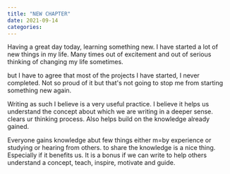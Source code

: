 ```yaml
---
title: "NEW CHAPTER"
date: 2021-09-14
categories:
---
```


Having a great day today, learning something new.
I have started a lot of new things in my life. 
Many times out of excitement and out of serious thinking of changing my life sometimes.

but I have to agree that most of the projects I have started, I never completed.
Not so proud of it but that's not going to stop me from starting something new again.

Writing as such I believe is a very useful practice. I believe it helps us understand the concept about which we are writing in a deeper sense. clears ur thinking process. Also helps build on the knowledge already gained. 

Everyone gains knowledge abut few things either m=by experience or studying or hearing from others. to share the knowledge is a nice thing. Especially if it benefits us. It is a bonus if we can write to help others understand a concept, teach, inspire, motivate and guide.
